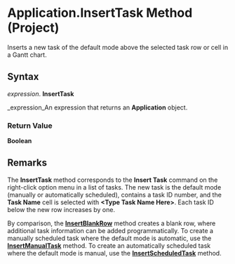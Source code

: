 
# Application.InsertTask Method (Project)

Inserts a new task of the default mode above the selected task row or cell in a Gantt chart.


## Syntax

 _expression_. **InsertTask**

 _expression_An expression that returns an  **Application** object.


### Return Value

 **Boolean**


## Remarks

The  **InsertTask** method corresponds to the **Insert Task** command on the right-click option menu in a list of tasks. The new task is the default mode (manually or automatically scheduled), contains a task ID number, and the **Task Name** cell is selected with **&lt;Type Task Name Here&gt;**. Each task ID below the new row increases by one. 

By comparison, the  **[InsertBlankRow](1726e283-d242-53d4-d675-b9cb9d649d29.md)** method creates a blank row, where additional task information can be added programmatically. To create a manually scheduled task where the default mode is automatic, use the **[InsertManualTask](4fcfa1be-2a92-9906-2024-6bd14a31fdac.md)** method. To create an automatically scheduled task where the default mode is manual, use the **[InsertScheduledTask](0bf89c86-6e0b-19fb-131c-70be563876bd.md)** method.


